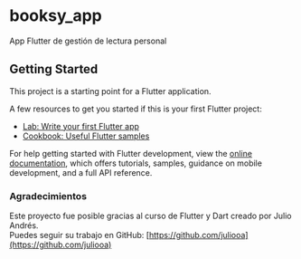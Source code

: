 # booksy_app

App Flutter de gestión de lectura personal

## Getting Started

This project is a starting point for a Flutter application.

A few resources to get you started if this is your first Flutter project:

- [Lab: Write your first Flutter app](https://docs.flutter.dev/get-started/codelab)
- [Cookbook: Useful Flutter samples](https://docs.flutter.dev/cookbook)

For help getting started with Flutter development, view the
[online documentation](https://docs.flutter.dev/), which offers tutorials,
samples, guidance on mobile development, and a full API reference.

### Agradecimientos

Este proyecto fue posible gracias al curso de Flutter y Dart creado por Julio Andrés.  
Puedes seguir su trabajo en GitHub: [https://github.com/juliooa](https://github.com/juliooa)
